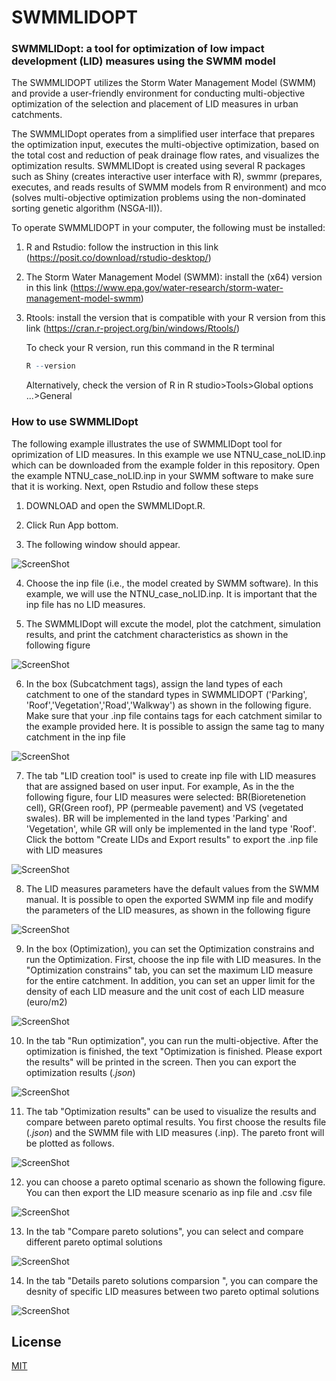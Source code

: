 # SWMMLIDOPT
### SWMMLIDopt: a tool for optimization of low impact development (LID) measures using the SWMM model

The SWMMLIDOPT utilizes the Storm Water Management Model (SWMM) and provide a user-friendly environment for conducting multi-objective optimization of the selection and placement of LID measures in urban catchments.  

The SWMMLIDopt operates from a simplified user interface that prepares the optimization input, executes the multi-objective optimization, based on the total cost and reduction of peak drainage flow rates, and visualizes the optimization results. SWMMLIDopt is created using several R packages such as Shiny (creates interactive user interface with R), swmmr (prepares, executes, and reads results of SWMM models from R environment) and mco (solves multi-objective optimization problems using the non-dominated sorting genetic algorithm (NSGA-II)). 

To operate SWMMLIDOPT in your computer, the following must be installed: 

1. R and Rstudio: follow the instruction in this link (https://posit.co/download/rstudio-desktop/)
2. The Storm Water Management Model (SWMM): install the (x64) version in this link (https://www.epa.gov/water-research/storm-water-management-model-swmm)
3. Rtools: install the version that is compatible with your R version from this link (https://cran.r-project.org/bin/windows/Rtools/) 
  
      To check your R version, run this command in the R terminal 
    ```r
    R --version
    ```
    Alternatively, check the version of R in R studio>Tools>Global options ...>General 


### How to use SWMMLIDopt

The following example illustrates the use of SWMMLIDopt tool for oprimization of LID measures. In this example we use NTNU_case_noLID.inp which can be downloaded from the example folder in this repository. Open the example NTNU_case_noLID.inp in your SWMM software to make sure that it is working. Next, open Rstudio and follow these steps 

1. DOWNLOAD and open the SWMMLIDopt.R.

2. Click Run App bottom. 

3. The following window should appear.

![ScreenShot](/Figures/fig1.JPG)

4. Choose the inp file (i.e., the model created by SWMM software). In this example, we will use the NTNU_case_noLID.inp. It is important that the inp file has no LID measures. 

5. The SWMMLIDopt will excute the model, plot the catchment, simulation results, and print the catchment characteristics as shown in the following figure

![ScreenShot](/Figures/fig2.JPG)

6. In the box (Subcatchment tags), assign the land types of each catchment to one of the standard types in SWMMLIDOPT ('Parking', 'Roof','Vegetation','Road','Walkway') as shown in the following figure. Make sure that your .inp file contains tags for each catchment similar to the example provided here. It is possible to assign the same tag to many catchment in the inp file

![ScreenShot](/Figures/fig3.JPG)

7. The tab "LID creation tool" is used to create inp file with LID measures that are assigned based on user input. For example, As in the the following figure, four LID measures were selected: BR(Bioretenetion cell), GR(Green roof), PP (permeable pavement) and VS (vegetated swales). BR will be implemented in the land types 'Parking' and 'Vegetation', while GR will only be implemented in the land type 'Roof'. Click the bottom "Create LIDs and Export results" to export the .inp file with LID measures

![ScreenShot](/Figures/fig4b.JPG)

8. The LID measures parameters have the default values from the SWMM manual. It is possible to open the exported SWMM inp file and modify the parameters of the LID measures, as shown in the following figure

![ScreenShot](/Figures/fig6.JPG)

9. In the box (Optimization), you can set the Optimization constrains and run the Optimization. First, choose the inp file with LID measures. In the "Optimization constrains" tab, you can set the maximum LID measure for the entire catchment. In addition, you can set an upper limit for the density of each LID measure and the unit cost of each LID measure (euro/m2)

![ScreenShot](/Figures/fig7.JPG)

10. In the tab "Run optimization", you can run the multi-objective. After the optimization is finished, the text "Optimization is finished. Please export the results" will be printed in the screen. Then you can export the optimization results (*.json*)

![ScreenShot](/Figures/fig8.JPG)

11. The tab "Optimization results" can be used to visualize the results and compare between pareto optimal results. You first choose the results file (*.json*) and the SWMM file with LID measures (.inp). The pareto front will be plotted as follows.

![ScreenShot](/Figures/fig9.JPG)

12. you can choose a pareto optimal scenario as shown the following figure. You can then export the LID measure scenario as inp file and .csv file

![ScreenShot](/Figures/fig10.JPG)

13. In the tab "Compare pareto solutions", you can select and compare different pareto optimal solutions 

![ScreenShot](/Figures/fig11.JPG)


14. In the tab "Details pareto solutions comparsion ", you can compare the desnity of specific LID measures between two pareto optimal solutions         

![ScreenShot](/Figures/fig12.JPG)


## License

[MIT](https://choosealicense.com/licenses/mit/)
